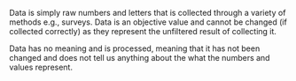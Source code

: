 Data is simply raw numbers and letters that is collected through a variety of methods e.g., surveys. Data is an objective value and cannot be changed (if collected correctly) as they represent the unfiltered result of collecting it.

Data has no meaning and is processed, meaning that it has not been changed and does not tell us anything about the what the numbers and values represent.